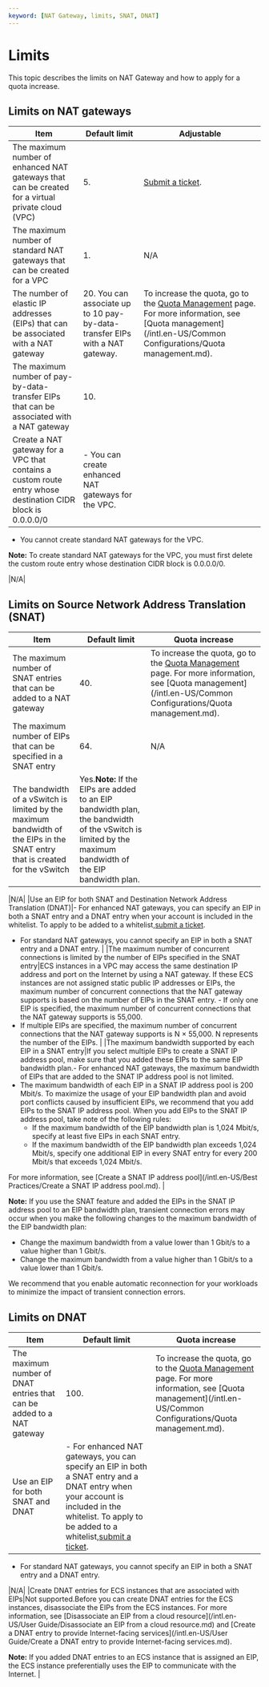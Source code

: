 ```yaml
---
keyword: [NAT Gateway, limits, SNAT, DNAT]
---
```


# Limits

This topic describes the limits on NAT Gateway and how to apply for a quota increase.

## Limits on NAT gateways

|Item|Default limit|Adjustable|
|----|-------------|----------|
|The maximum number of enhanced NAT gateways that can be created for a virtual private cloud \(VPC\)|5.|[Submit a ticket](https://workorder-intl.console.aliyun.com/#/ticket/createIndex).|
|The maximum number of standard NAT gateways that can be created for a VPC|1.|N/A|
|The number of elastic IP addresses \(EIPs\) that can be associated with a NAT gateway|20. You can associate up to 10 pay-by-data-transfer EIPs with a NAT gateway.|To increase the quota, go to the [Quota Management](https://vpc.console.aliyun.com/quota) page. For more information, see [Quota management](/intl.en-US/Common Configurations/Quota management.md). |
|The maximum number of pay-by-data-transfer EIPs that can be associated with a NAT gateway|10.|
|Create a NAT gateway for a VPC that contains a custom route entry whose destination CIDR block is 0.0.0.0/0|-   You can create enhanced NAT gateways for the VPC.
-   You cannot create standard NAT gateways for the VPC.

**Note:** To create standard NAT gateways for the VPC, you must first delete the custom route entry whose destination CIDR block is 0.0.0.0/0.


|N/A|

## Limits on Source Network Address Translation \(SNAT\)

|Item|Default limit|Quota increase|
|----|-------------|--------------|
|The maximum number of SNAT entries that can be added to a NAT gateway|40.|To increase the quota, go to the [Quota Management](https://vpc.console.aliyun.com/quota) page. For more information, see [Quota management](/intl.en-US/Common Configurations/Quota management.md). |
|The maximum number of EIPs that can be specified in a SNAT entry|64.|N/A|
|The bandwidth of a vSwitch is limited by the maximum bandwidth of the EIPs in the SNAT entry that is created for the vSwitch|Yes.**Note:** If the EIPs are added to an EIP bandwidth plan, the bandwidth of the vSwitch is limited by the maximum bandwidth of the EIP bandwidth plan.

|N/A|
|Use an EIP for both SNAT and Destination Network Address Translation \(DNAT\)|-   For enhanced NAT gateways, you can specify an EIP in both a SNAT entry and a DNAT entry when your account is included in the whitelist. To apply to be added to a whitelist,[submit a ticket](https://workorder-intl.console.aliyun.com/#/ticket/createIndex).
-   For standard NAT gateways, you cannot specify an EIP in both a SNAT entry and a DNAT entry. |
|The maximum number of concurrent connections is limited by the number of EIPs specified in the SNAT entry|ECS instances in a VPC may access the same destination IP address and port on the Internet by using a NAT gateway. If these ECS instances are not assigned static public IP addresses or EIPs, the maximum number of concurrent connections that the NAT gateway supports is based on the number of EIPs in the SNAT entry. -   If only one EIP is specified, the maximum number of concurrent connections that the NAT gateway supports is 55,000.
-   If multiple EIPs are specified, the maximum number of concurrent connections that the NAT gateway supports is N × 55,000. N represents the number of the EIPs. |
|The maximum bandwidth supported by each EIP in a SNAT entry|If you select multiple EIPs to create a SNAT IP address pool, make sure that you added these EIPs to the same EIP bandwidth plan.-   For enhanced NAT gateways, the maximum bandwidth of EIPs that are added to the SNAT IP address pool is not limited.
-   The maximum bandwidth of each EIP in a SNAT IP address pool is 200 Mbit/s. To maximize the usage of your EIP bandwidth plan and avoid port conflicts caused by insufficient EIPs, we recommend that you add EIPs to the SNAT IP address pool. When you add EIPs to the SNAT IP address pool, take note of the following rules:
    -   If the maximum bandwidth of the EIP bandwidth plan is 1,024 Mbit/s, specify at least five EIPs in each SNAT entry.
    -   If the maximum bandwidth of the EIP bandwidth plan exceeds 1,024 Mbit/s, specify one additional EIP in every SNAT entry for every 200 Mbit/s that exceeds 1,024 Mbit/s.

For more information, see [Create a SNAT IP address pool](/intl.en-US/Best Practices/Create a SNAT IP address pool.md). |

**Note:** If you use the SNAT feature and added the EIPs in the SNAT IP address pool to an EIP bandwidth plan, transient connection errors may occur when you make the following changes to the maximum bandwidth of the EIP bandwidth plan:

-   Change the maximum bandwidth from a value lower than 1 Gbit/s to a value higher than 1 Gbit/s.
-   Change the maximum bandwidth from a value higher than 1 Gbit/s to a value lower than 1 Gbit/s.

We recommend that you enable automatic reconnection for your workloads to minimize the impact of transient connection errors.

## Limits on DNAT

|Item|Default limit|Quota increase|
|----|-------------|--------------|
|The maximum number of DNAT entries that can be added to a NAT gateway|100.|To increase the quota, go to the [Quota Management](https://vpc.console.aliyun.com/quota) page. For more information, see [Quota management](/intl.en-US/Common Configurations/Quota management.md). |
|Use an EIP for both SNAT and DNAT|-   For enhanced NAT gateways, you can specify an EIP in both a SNAT entry and a DNAT entry when your account is included in the whitelist. To apply to be added to a whitelist,[submit a ticket](https://workorder-intl.console.aliyun.com/#/ticket/createIndex).
-   For standard NAT gateways, you cannot specify an EIP in both a SNAT entry and a DNAT entry.

|N/A|
|Create DNAT entries for ECS instances that are associated with EIPs|Not supported.Before you can create DNAT entries for the ECS instances, disassociate the EIPs from the ECS instances. For more information, see [Disassociate an EIP from a cloud resource](/intl.en-US/User Guide/Disassociate an EIP from a cloud resource.md) and [Create a DNAT entry to provide Internet-facing services](/intl.en-US/User Guide/Create a DNAT entry to provide Internet-facing services.md).

**Note:** If you added DNAT entries to an ECS instance that is assigned an EIP, the ECS instance preferentially uses the EIP to communicate with the Internet. |

